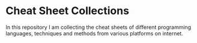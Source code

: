 # Cheat Sheet Collections
In this repository I am collecting the cheat sheets of different programming languages, techniques and methods from various platforms on internet. 
